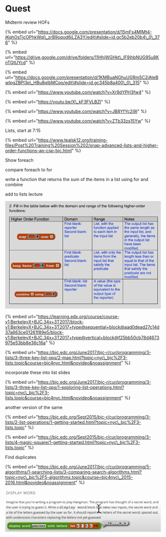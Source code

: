 # Quest

Midterm review HOFs

{% embed url="https://docs.google.com/presentation/d/15mFs4MIMt4-jKqhOsTjcOPhkWql\_zrB9oqod6iLZA3Y/edit\#slide=id.gc5b2eb20b4\_0\_376" %}

{% embed url="https://drive.google.com/drive/folders/11HhjWGHkt\_IF9ihbNUG95u8KnTGtUYcd" %}



{% embed url="https://docs.google.com/presentation/d/1KMBuaNGhuUGRm5C2iAteBwIpgZBPl3p\_HBu8qIbMCqo/edit\#slide=id.gc345b8a400\_0\_315" %}



{% embed url="https://www.youtube.com/watch?v=Xr9dYPH3fw4" %}

{% embed url="https://youtu.be/X\_kF3FVLBZI" %}

{% embed url="https://www.youtube.com/watch?v=JB8YfYc2i9I" %}

{% embed url="https://www.youtube.com/watch?v=ZTb33zs15Yw" %}

Lists, start at 7:15

{% embed url="https://www.tealsk12.org/training-files/Post%20Training%20Session%202/snap-advanced-lists-and-higher-order-functions-ap-csp-bjc.html" %}

Show foreach 

compare foreach to for

write a function that returns the sum of the items in a list using for and combine

add to lists lecture

![](.gitbook/assets/image%20%28351%29.png)

{% embed url="https://learning.edx.org/course/course-v1:BerkeleyX+BJC.34x+3T2017/block-v1:BerkeleyX+BJC.34x+3T2017+type@sequential+block@aad0dead27c14d37a663ce01261f89e5/block-v1:BerkeleyX+BJC.34x+3T2017+type@vertical+block@f25bb50cb78d4673975e53bb8e36c16a" %}

{% embed url="https://bjc.edc.org/June2017/bjc-r/cur/programming/3-lists/3-three-key-list-ops/2-map.html?topic=nyc\_bjc%2F3-lists.topic&course=bjc4nyc.html&novideo&noassignment" %}

incorporate these into list slides

{% embed url="https://bjc.edc.org/June2017/bjc-r/cur/programming/3-lists/3-three-key-list-ops/1-exploring-list-operations.html?topic=nyc\_bjc%2F3-lists.topic&course=bjc4nyc.html&novideo&noassignment" %}

another version of the same

{% embed url="https://bjc.edc.org/Sept2015/bjc-r/cur/programming/3-lists/2-list-operations/1-getting-started.html?topic=nyc\_bjc%2F3-lists.topic" %}

{% embed url="https://bjc.edc.org/Sept2015/bjc-r/cur/programming/3-lists/4-magic-square/1-getting-started.html?topic=nyc\_bjc%2F3-lists.topic" %}

Find duplicates

{% embed url="https://bjc.edc.org/June2017/bjc-r/cur/programming/5-algorithms/1-searching-lists/3-comparing-search-algorithms.html?topic=nyc\_bjc%2F5-algorithms.topic&course=bjc4nyc\_2015-2016.html&novideo&noassignment" %}



![](.gitbook/assets/image%20%28353%29.png)

